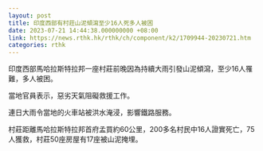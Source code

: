 ```yaml
---
layout: post
title: 印度西部有村莊山泥傾瀉至少16人死多人被困
date: 2023-07-21 14:44:38.000000000 +08:00
link: https://news.rthk.hk/rthk/ch/component/k2/1709944-20230721.htm
categories: rthk
---
```


印度西部馬哈拉斯特拉邦一座村莊前晚因為持續大雨引發山泥傾瀉，至少16人罹難，多人被困。

當地官員表示，惡劣天氣阻礙救援工作。

連日大雨令當地的火車站被洪水淹浸，影響鐵路服務。

村莊距離馬哈拉斯特拉邦首府孟買約60公里，200多名村民中16人證實死亡，75人獲救，村莊50座房屋有17座被山泥掩埋。

